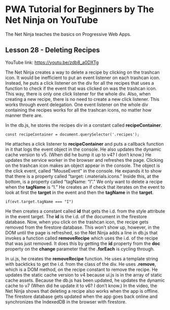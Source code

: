 # PWA Tutorial for Beginners by The Net Ninja on YouTube

The Net Ninja teaches the basics on Progressive Web Apps.

## Lesson 28 - Deleting Recipes

YouTube link: https://youtu.be/zdb8_a0DXTg

The Net Ninja creates a way to delete a recipe by clicking on the trashcan icon. It would be inefficient to put an event listener on each trashcan icon. Instead, he puts a click listener on the div for all the recipes that uses a function to check if the event that was clicked on was the trashcan icon. This way, there is only one click listener for the whole div. Also, when creating a new recipe, there is no need to create a new click listener. This works through event delegation. One event listener on the whole div containing the recipes works for all the trashcan icons, no matter how manner there are.

In the db.js, he stores the recipes div in a constant called __recipeContainer__.

```const recipeContainer = document.querySelector('.recipes');```

He attaches a click listener to __recipeContainer__ and puts a callback function in it that logs the event object in the console. He also updates the dynamic cache version to v5. (When did he bump it up to v4? I don’t know.) He updates the service worker in the browser and refreshes the page. Clicking on the trashcan icon makes an object appear in the console. The object is the click event, called “MouseEvent” in the console. He expands it to show that there is a property called “target: i.materials.icons.” Inside this, at the bottom, is a property called “tagName: “I”.” We only want to delete a recipe when the __tagName__ is “I.” He creates an if check that iterates on the event to look at first the __target__ in the event and then the __tagName__ in the __target__.

```if(evt.target.tagName === "I")```

He then creates a constant called __id__ that gets the i.d. from the style attribute in the event target. The __id__ is the i.d. of the document in the firestore database. Now, when you click on the trashcan icon, the recipe gets removed from the firestore database. This won’t show up, however, in the DOM until the page is refreshed, so the Net Ninja adds a line in db.js that invokes a function called __removeRecipe__ which uses the i.d. of the recipe that was just removed. It does this by getting the __id__ property from the __doc__ property on the __change__ parameter that the __.forEach__ is cycling through.

In ui.js, he creates the __removeRecipe__ function. He uses a template string with backticks to get the i.d. from the class of the div. He uses __.remove__, which is a DOM method, on the recipe constant to remove the recipe. He updates the static cache version to v4 because ui.js is in the array of static cache assets. Because the db.js has been updated, he updates the dynamic cache to v7 (When did he update it to v6? I don’t know.) In the video, the Net Ninja shows that deleting a recipe also works when the app is offline. The firestore database gets updated when the app goes back online and synchronizes the IndexedDB in the browser with firestore.